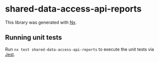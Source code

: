 # shared-data-access-api-reports

This library was generated with [Nx](https://nx.dev).

## Running unit tests

Run `nx test shared-data-access-api-reports` to execute the unit tests via [Jest](https://jestjs.io).
